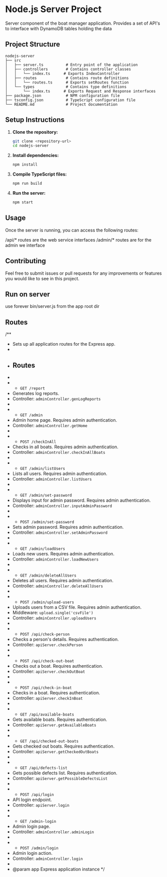 # Node.js Server Project

Server component of the boat manager application.
Provides a set of API's to interface with DynamoDB tables holding the data


## Project Structure

```
nodejs-server
├── src
│   ├── server.ts          # Entry point of the application
│   ├── controllers        # Contains controller classes
│   │   └── index.ts      # Exports IndexController
│   ├── routes             # Contains route definitions
│   │   └── routes.ts      # Exports setRoutes function
│   └── types              # Contains type definitions
│       └── index.ts      # Exports Request and Response interfaces
├── package.json           # NPM configuration file
├── tsconfig.json          # TypeScript configuration file
└── README.md              # Project documentation
```

## Setup Instructions

1. **Clone the repository:**
   ```bash
   git clone <repository-url>
   cd nodejs-server
   ```

2. **Install dependencies:**
   ```bash
   npm install
   ```

3. **Compile TypeScript files:**
   ```bash
   npm run build
   ```

4. **Run the server:**
   ```bash
   npm start
   ```

## Usage

Once the server is running, you can access the following routes:

/api/* routes are the web service interfaces
/admin/* routes are for the admin we interface


## Contributing

Feel free to submit issues or pull requests for any improvements or features you would like to see in this project.

## Run on server
use forever bin/server.js from the app root dir

## Routes
/**
 * Sets up all application routes for the Express app.
 *
 * ## Routes
 *
 * - `GET /report`  
 *   Generates log reports.  
 *   Controller: `adminController.genLogReports`
 *
 * - `GET /admin`  
 *   Admin home page. Requires admin authentication.  
 *   Controller: `adminController.getHome`
 *
 * - `POST /checkInAll`  
 *   Checks in all boats. Requires admin authentication.  
 *   Controller: `adminController.checkInAllBoats`
 *
 * - `GET /admin/listUsers`  
 *   Lists all users. Requires admin authentication.  
 *   Controller: `adminController.listUsers`
 *
 * - `GET /admin/set-password`  
 *   Displays input for admin password. Requires admin authentication.  
 *   Controller: `adminController.inputAdminPassword`
 *
 * - `POST /admin/set-password`  
 *   Sets admin password. Requires admin authentication.  
 *   Controller: `adminController.setAdminPassword`
 *
 * - `GET /admin/loadUsers`  
 *   Loads new users. Requires admin authentication.  
 *   Controller: `adminController.loadNewUsers`
 *
 * - `GET /admin/deleteAllUsers`  
 *   Deletes all users. Requires admin authentication.  
 *   Controller: `adminController.deleteAllUsers`
 *
 * - `POST /admin/upload-users`  
 *   Uploads users from a CSV file. Requires admin authentication.  
 *   Middleware: `upload.single('csvFile')`  
 *   Controller: `adminController.uploadUsers`
 *
 * - `POST /api/check-person`  
 *   Checks a person's details. Requires authentication.  
 *   Controller: `apiServer.checkPerson`
 *
 * - `POST /api/check-out-boat`  
 *   Checks out a boat. Requires authentication.  
 *   Controller: `apiServer.checkOutBoat`
 *
 * - `POST /api/check-in-boat`  
 *   Checks in a boat. Requires authentication.  
 *   Controller: `apiServer.checkInBoat`
 *
 * - `GET /api/available-boats`  
 *   Gets available boats. Requires authentication.  
 *   Controller: `apiServer.getAvailableBoats`
 *
 * - `GET /api/checked-out-boats`  
 *   Gets checked out boats. Requires authentication.  
 *   Controller: `apiServer.getCheckedOutBoats`
 *
 * - `GET /api/defects-list`  
 *   Gets possible defects list. Requires authentication.  
 *   Controller: `apiServer.getPossibleDefectsList`
 *
 * - `POST /api/login`  
 *   API login endpoint.  
 *   Controller: `apiServer.login`
 *
 * - `GET /admin-login`  
 *   Admin login page.  
 *   Controller: `adminController.adminLogin`
 *
 * - `POST /admin/login`  
 *   Admin login action.  
 *   Controller: `adminController.login`
 *
 * @param app Express application instance
 */